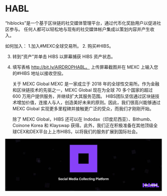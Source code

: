 # HABL

“hiblocks”是一个基于区块链的社交媒体管理平台，通过代币化奖励用户以促进社区参与。 任何人都可以轻松地与现有的社交媒体帐户集成以策划内容并产生收入。

如何加入：
1.加入#MEXC全球交易所。
2. 购买#HIBS。

3. 转到“资产”并单击 HIBS 以屏幕捕获 HIBS 资产状态。

4. 填写表格 http://bit.ly/AIRDROPHABL。 上传屏幕截图并在 MEXC 上输入您的#HIBS 地址以接收空投。 

   关于 MEXC Global
   MEXC 是一家成立于 2018 年的全球性交易所。作为金融和区块链技术的先驱之一，MEXC Global 现在为全球 70 多个国家的超过 600 万用户提供服务，并继续扩大其服务范围。 HIBS团队坚信通过区块链技术增加价值，连接人与人，创造美好未来的原则。因此，我们很高兴能够通过 MEXC Global 实现更多里程碑并接触更广泛的受众，而我们才刚刚开始。

   除了 MEXC Global，HIBS 还可以在 Indodax（印度尼西亚）、Bithumb、Coinone Korea 和 Klayswap 获得。此外，我们正在积极准备在其他顶级全球CEX和DEX平台上上市HIBS，以将我们的服务扩展到国际社会。


![1080x360](1080x360.jpg)
